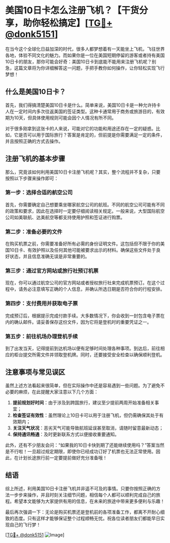 # 美国10日卡怎么注册飞机？【干货分享，助你轻松搞定】[[TG💪+ @donk5151](https://t.me/s/donk5151)]

在当今这个全球化日益加深的时代，很多人都梦想着有一天能坐上飞机，飞往世界各地，体验不同文化的魅力。而如果你是一位在美国短期停留的游客或者持有美国10日卡的朋友，那你可能会好奇：美国10日卡到底能不能用来注册飞机呢？别急，这篇文章将为你详细解答这一问题，手把手教你如何操作，让你轻松实现飞行梦想！

## 什么是美国10日卡？

首先，我们得搞清楚美国10日卡是什么。简单来说，美国10日卡是一种允许持卡人在一定时间内多次往返美国的签证类型。这种卡通常用于商务或旅游目的，有效期为10天，但具体使用规则可能会因个人情况有所不同。

对于很多刚拿到这张卡的人来说，可能对它的功能和用途还存在一定的疑惑。比如，它是否可以用于国际旅行？答案是肯定的，但前提是你需要满足一定的条件，并且按照正确的方式去操作。

## 注册飞机的基本步骤

那么，究竟该如何利用美国10日卡注册飞机呢？其实，整个流程并不复杂，只要按照以下步骤来操作即可：

### 第一步：选择合适的航空公司

首先，你需要确定自己想要乘坐哪家航空公司的航班。不同的航空公司可能有不同的政策和要求，因此在选择时一定要仔细阅读相关规定。一般来说，大型国际航空公司如美联航、达美航空等都支持使用护照和签证进行购票。

### 第二步：准备必要的文件

在购买机票之前，你需要准备好所有必需的身份证明文件。这包括但不限于你的美国10日卡、有效护照以及任何其他可能被要求出示的材料。确保这些文件处于良好状态，并且信息准确无误是非常重要的。

### 第三步：通过官方网站或旅行社预订机票

现在，你可以通过航空公司的官方网站或者授权旅行社来完成机票预订。在这个过程中，请务必注意填写正确的个人信息，并确认所选日期是否符合你的行程安排。

### 第四步：支付费用并获取电子票

完成预订后，根据提示完成付款手续。大多数情况下，你会收到一封包含电子票在内的确认邮件。请妥善保存这份文件，因为它将是登机时的重要凭证之一。

### 第五步：前往机场办理登机手续

到了出发当天，记得提前到达机场以便有足够时间处理各种事项。到达后，前往相应的柜台提交所需文件并领取登机牌。同时，还要接受安全检查以确保顺利登机。

## 注意事项与常见误区

虽然上述方法看起来很简单，但在实际操作中还是容易遇到一些问题。为了避免不必要的麻烦，在此提醒大家注意以下几个方面：

1. **提前规划好时间**：由于涉及到跨国旅行，建议至少提前两周开始准备相关事宜；
2. **检查签证有效性**：虽然理论上10日卡可以用于注册飞机，但仍需确保其处于有效期内；
3. **关注天气状况**：恶劣天气可能导致航班延误甚至取消，请随时留意最新动态；
4. **保持通讯畅通**：及时更新联系方式以便接收重要通知。

此外，还有不少朋友会问：“如果我的10日卡快到期了还能继续使用吗？”答案当然是不行啦！一旦超过规定期限，即使你已经成功订好了机票也无法正常使用。因此，在计划长途旅行前一定要提前做好充分准备哦！

## 结语

综上所述，利用美国10日卡注册飞机并非遥不可及的事情。只要你按照正确的方法一步步来操作，并且时刻关注细节问题，相信每个人都可以顺利完成自己的旅程。希望本文能够为大家提供有用的信息，在未来的旅途中带来更多便利与乐趣！

最后再次强调一下：无论是购买机票还是登机前的各项准备工作，都离不开耐心细致的态度。只有这样才能够保证整个过程顺畅无忧。祝各位读者朋友们都能早日实现自己的飞行梦！

[[TG💪+ @donk5151](https://t.me/s/donk5151) ![Image](https://i.postimg.cc/rwNCRYN7/Snipaste-2025-04-30-17-27-05.png)]